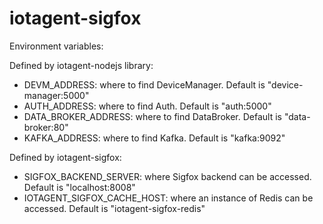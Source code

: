 # iotagent-sigfox

Environment variables:

Defined by iotagent-nodejs library:

- DEVM_ADDRESS: where to find DeviceManager. Default is "device-manager:5000"
- AUTH_ADDRESS: where to find Auth. Default is "auth:5000"
- DATA_BROKER_ADDRESS: where to find DataBroker. Default is "data-broker:80"
- KAFKA_ADDRESS: where to find Kafka. Default is "kafka:9092"

Defined by iotagent-sigfox:

- SIGFOX_BACKEND_SERVER: where Sigfox backend can be accessed. Default is "localhost:8008"
- IOTAGENT_SIGFOX_CACHE_HOST: where an instance of Redis can be accessed. Default is "iotagent-sigfox-redis"